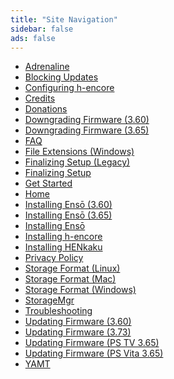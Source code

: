 ```yaml
---
title: "Site Navigation"
sidebar: false
ads: false
---
```


+ [Adrenaline](/adrenaline)
+ [Blocking Updates](/blocking-updates)
+ [Configuring h-encore](/configuring-h-encore)
+ [Credits](/credits)
+ [Donations](/donations)
+ [Downgrading Firmware (3.60)](/downgrading-firmware-(3.60))
+ [Downgrading Firmware (3.65)](/downgrading-firmware-(3.65))
+ [FAQ](/faq)
+ [File Extensions (Windows)](/file-extensions-(windows))
+ [Finalizing Setup (Legacy)](/finalizing-setup-(legacy))
+ [Finalizing Setup](/finalizing-setup)
+ [Get Started](/get-started)
+ [Home](//)
+ [Installing Ensō (3.60)](/installing-enso-(3.60))
+ [Installing Ensō (3.65)](/installing-enso-(3.65))
+ [Installing Ensō](/installing-enso)
+ [Installing h-encore](/installing-h-encore)
+ [Installing HENkaku](/installing-henkaku)
+ [Privacy Policy](/privacy-policy)
+ [Storage Format (Linux)](/storage-format-(linux))
+ [Storage Format (Mac)](/storage-format-(mac))
+ [Storage Format (Windows)](/storage-format-(windows))
+ [StorageMgr](/storagemgr)
+ [Troubleshooting](/troubleshooting)
+ [Updating Firmware (3.60)](/updating-firmware-(3.60))
+ [Updating Firmware (3.73)](/updating-firmware-(3.73))
+ [Updating Firmware (PS TV 3.65)](/updating-firmware-(ps-tv-3.65))
+ [Updating Firmware (PS Vita 3.65)](/updating-firmware-(ps-vita-3.65))
+ [YAMT](/yamt)